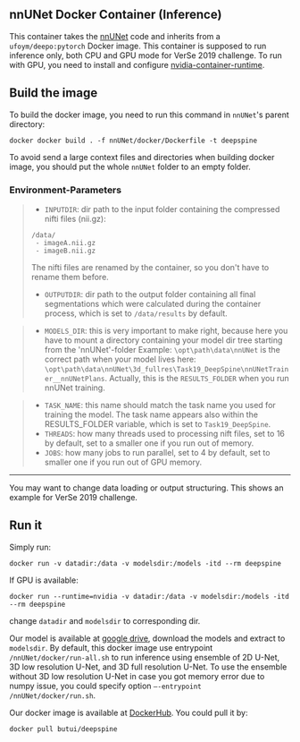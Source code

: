 ## nnUNet Docker Container (Inference)

This container takes the [nnUNet](https://github.com/hubutui/nnUNet) code and inherits from a `ufoym/deepo:pytorch` Docker image. This container is supposed to run inference only, both CPU and GPU mode for VerSe 2019 challenge. To run with GPU, you need to install and configure [nvidia-container-runtime](https://github.com/NVIDIA/nvidia-container-runtime).

## Build the image

To build the docker image, you need to run this command in `nnUNet`'s parent directory:

```shell
docker docker build . -f nnUNet/docker/Dockerfile -t deepspine
```

To avoid send a large context files and directories when building docker image, you should put the whole `nnUNet` folder to an empty folder.

### Environment-Parameters
> - `INPUTDIR`: dir path to the input folder containing the compressed nifti files (nii.gz):
> ```
> /data/
>  - imageA.nii.gz
>  - imageB.nii.gz
> ```
> The nifti files are renamed by the container, so you don't have to rename them before.
>
> - `OUTPUTDIR`: dir path to the output folder containing all final segmentations which were calculated during the container process, which is set to `/data/results` by default.

> - `MODELS_DIR`: this is very important to make right, because here you have to mount a directory containing your model dir tree starting from the 'nnUNet'-folder
> Example: `\opt\path\data\nnUNet` is the correct path when your model lives here: `\opt\path\data\nnUNet\3d_fullres\Task19_DeepSpine\nnUNetTrainer__nnUNetPlans`. Actually, this is the `RESULTS_FOLDER` when you run nnUNet training.

> - `TASK_NAME`: this name should match the task name you used for training the model. The task name appears also within the RESULTS_FOLDER variable, which is set to `Task19_DeepSpine`.
> - `THREADS`: how many threads used to processing nift files, set to 16 by default, set to a smaller one if you run out of memory.
> - `JOBS`: how many jobs to run parallel, set to 4 by default, set to smaller one if you run out of GPU memory.

___
You may want to change data loading or output structuring. This shows an example for VerSe 2019 challenge.

## Run it

Simply run:

```shell
docker run -v datadir:/data -v modelsdir:/models -itd --rm deepspine
```

If GPU is available:

```shel
docker run --runtime=nvidia -v datadir:/data -v modelsdir:/models -itd --rm deepspine
```

change `datadir` and `modelsdir` to corresponding dir.

Our model is available at [google drive](https://drive.google.com/drive/folders/1qUeirPB6af9nB0zxfvUjMguDPI021TDp?usp=sharing), download the models and extract to `modelsdir`. By default, this docker image use entrypoint `/nnUNet/docker/run-all.sh` to run inference using ensemble of 2D U-Net, 3D low resolution U-Net, and 3D full resolution U-Net. To use the ensemble without 3D low resolution U-Net in case you got memory error due to numpy issue, you could specify option `–-entrypoint /nnUNet/docker/run.sh`.

Our docker image is available at [DockerHub](https://hub.docker.com/r/butui/deepspine). You could pull it by:

```shell
docker pull butui/deepspine
```

